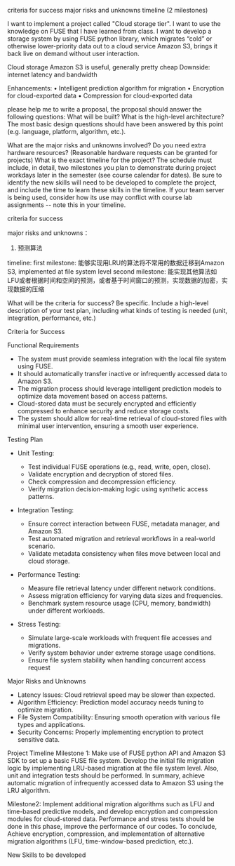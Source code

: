 criteria for success
major risks and unknowns
timeline (2 milestones)




I want to implement a project called "Cloud storage tier". I want to use the knowledge on FUSE that I have learned from class.
I want to develop a storage system by using FUSE python library, which migrates “cold” or otherwise lower-priority data out to a cloud service Amazon S3, brings it back live on demand without user interaction.


Cloud storage Amazon S3 is useful, generally pretty cheap 
Downside: internet latency and bandwidth

Enhancements:
• Intelligent prediction algorithm for migration
• Encryption for cloud-exported data
• Compression for cloud-exported data 

please help me to write a proposal, the proposal should answer the following questions:
What will be built? What is the high-level architecture? The most basic design questions should have been answered by this point (e.g. language, platform, algorithm, etc.).





What are the major risks and unknowns involved?
Do you need extra hardware resources? (Reasonable hardware requests can be granted for projects)
What is the exact timeline for the project?
The schedule must include, in detail, two milestones you plan to demonstrate during project workdays later in the semester (see course calendar for dates).
Be sure to identify the new skills will need to be developed to complete the project, and include the time to learn these skills in the timeline.
If your team server is being used, consider how its use may conflict with course lab assignments -- note this in your timeline.




criteria for success


major risks and unknowns：
1. 预测算法

timeline:
first milestone: 能够实现用LRU的算法将不常用的数据迁移到Amazon S3, implemented at file system level
second milestone: 能实现其他算法如LFU或者根据时间和空间的预测，或者基于时间窗口的预测，实现数据的加密，实现数据的压缩



What will be the criteria for success? Be specific. Include a high-level description of your test plan, including what kinds of testing is needed (unit, integration, performance, etc.)





Criteria for Success

Functional Requirements
- The system must provide seamless integration with the local file system using FUSE.
- It should automatically transfer inactive or infrequently accessed data to Amazon S3.
- The migration process should leverage intelligent prediction models to optimize data movement based on access patterns.
- Cloud-stored data must be securely encrypted and efficiently compressed to enhance security and reduce storage costs.
- The system should allow for real-time retrieval of cloud-stored files with minimal user intervention, ensuring a smooth user experience.


Testing Plan
- Unit Testing:
	- Test individual FUSE operations (e.g., read, write, open, close).
	- Validate encryption and decryption of stored files.
	- Check compression and decompression efficiency.
	- Verify migration decision-making logic using synthetic access patterns.
- Integration Testing:

	- Ensure correct interaction between FUSE, metadata manager, and Amazon S3.
	- Test automated migration and retrieval workflows in a real-world scenario.
	- Validate metadata consistency when files move between local and cloud storage.
- Performance Testing:
	- Measure file retrieval latency under different network conditions.
	- Assess migration efficiency for varying data sizes and frequencies.
	- Benchmark system resource usage (CPU, memory, bandwidth) under different workloads.
- Stress Testing:
	- Simulate large-scale workloads with frequent file accesses and migrations.
	- Verify system behavior under extreme storage usage conditions.
	- Ensure file system stability when handling concurrent access request

Major Risks and Unknowns
- Latency Issues: Cloud retrieval speed may be slower than expected.
- Algorithm Efficiency: Prediction model accuracy needs tuning to optimize migration.
- File System Compatibility: Ensuring smooth operation with various file types and applications.
- Security Concerns: Properly implementing encryption to protect sensitive data.

Project Timeline
Milestone 1:
Make use of FUSE python API and Amazon S3 SDK to set up a basic FUSE file system. Develop the initial file migration logic by implementing LRU-based migration at the file system level. Also, unit and integration tests should be performed.
In summary, achieve automatic migration of infrequently accessed data to Amazon S3 using the LRU algorithm.

Milestone2:
Implement additional migration algorithms such as LFU and time-based predictive models, and develop encryption and compression modules for cloud-stored data. Performance and stress tests should be done in this phase, improve the performance of our codes.
To conclude, Achieve encryption, compression, and implementation of alternative migration algorithms (LFU, time-window-based prediction, etc.).


New Skills to be developed